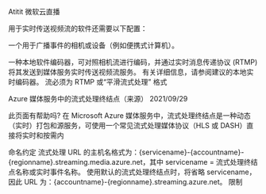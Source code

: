 Atitit 微软云直播


用于实时传送视频流的软件还需要以下配置：

一个用于广播事件的相机或设备（例如便携式计算机）。


一种本地软件编码器，可对照相机流进行编码，并通过实时消息传递协议 (RTMP) 将其发送到媒体服务实时传送视频流服务。 有关详细信息，请参阅建议的本地实时编码器。 流必须为 RTMP 或“平滑流式处理” 格式





Azure 媒体服务中的流式处理终结点（来源）
2021/09/29



此页面有帮助吗?
在 Microsoft Azure 媒体服务中，流式处理终结点是一种动态（实时）打包和源服务，可使用一个常见流式处理媒体协议（HLS 或 DASH）直接将实时和按需内

命名约定
流式处理 URL 的主机名格式为：{servicename}-{accountname}-{regionname}.streaming.media.azure.net，其中 servicename = 流式处理终结点名称或实时事件名称。
使用默认的流式处理终结点时，将省略 servicename，因此 URL 为：{accountname}-{regionname}.streaming.azure.net。
限制

